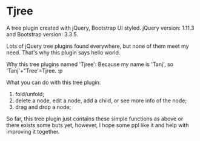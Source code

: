 # Tjree
A tree plugin created with jQuery, Bootstrap UI styled.
jQuery version: 1.11.3 and Bootstrap version: 3.3.5.

Lots of jQuery tree plugins found everywhere, but none of them meet my need. That's why this plugin says hello world.

Why this tree plugins named 'Tjree':
Because my name is 'Tanj', so 'Tanj'+"Tree'=Tjree. :p

What you can do with this tree plugin:
1. fold/unfold;
2. delete a node, edit a node, add a child, or see more info of the node;
3. drag and drop a node;



So far, this tree plugin just contains these simple functions as above or there exists some buts yet, however, I hope some ppl like it and help with improving it together.
